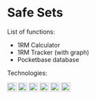 # Safe Sets
<p className='underline'>List of functions:</p>
<ul>
  <li>1RM Calculator</li>
  <li>1RM Tracker (with graph)</li>
  <li>Pocketbase database</li>
</ul>
<p className='underline'>Technologies:</p>
<a href="https://developer.mozilla.org/en-US/docs/Web/JavaScript" title="JavaScript"><img src="https://github.com/get-icon/geticon/raw/master/icons/javascript.svg" alt="JavaScript" width="21px" height="21px"></a>
<a href="https://reactjs.org/" title="React"><img src="https://github.com/get-icon/geticon/raw/master/icons/react.svg" alt="React" width="21px" height="21px"></a>
<a href="https://www.w3.org/TR/CSS/" title="CSS3"><img src="https://github.com/get-icon/geticon/raw/master/icons/css-3.svg" alt="CSS3" width="21px" height="21px"></a>
<a href="https://www.w3.org/TR/html5/" title="HTML5"><img src="https://github.com/get-icon/geticon/raw/master/icons/html-5.svg" alt="HTML5" width="21px" height="21px"></a>
<a href="https://tailwindcss.com/" title="Tailwind CSS"><img src="https://github.com/get-icon/geticon/raw/master/icons/tailwindcss-icon.svg" alt="Tailwind CSS" width="21px" height="21px"></a>
<a href="https://vitejs.dev/" title="Vite"><img src="https://github.com/get-icon/geticon/raw/master/icons/vite.svg" alt="Vite" width="21px" height="21px"></a>

